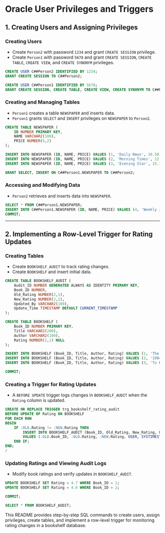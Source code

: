 # Oracle User Privileges and Triggers

## 1. Creating Users and Assigning Privileges

### Creating Users
- Create `Person2` with password `1234` and grant `CREATE SESSION` privilege.
- Create `Person1` with password `5678` and grant `CREATE SESSION`, `CREATE TABLE`, `CREATE VIEW`, and `CREATE SYNONYM` privileges.

```sql
CREATE USER C##Person2 IDENTIFIED BY 1234;
GRANT CREATE SESSION TO C##Person2;

CREATE USER C##Person1 IDENTIFIED BY 5678;
GRANT CREATE SESSION, CREATE TABLE, CREATE VIEW, CREATE SYNONYM TO C##Person1;
```

### Creating and Managing Tables
- `Person1` creates a table `NEWSPAPER` and inserts data.
- `Person1` grants `SELECT` and `INSERT` privileges on `NEWSPAPER` to `Person2`.

```sql
CREATE TABLE NEWSPAPER (
    ID NUMBER PRIMARY KEY,
    NAME VARCHAR2(100),
    PRICE NUMBER(5,2)
);

INSERT INTO NEWSPAPER (ID, NAME, PRICE) VALUES (1, 'Daily News', 10.50);
INSERT INTO NEWSPAPER (ID, NAME, PRICE) VALUES (2, 'Morning Times', 12.00);
INSERT INTO NEWSPAPER (ID, NAME, PRICE) VALUES (3, 'Evening Star', 15.75);

GRANT SELECT, INSERT ON C##Person1.NEWSPAPER TO C##Person2;
```

### Accessing and Modifying Data
- `Person2` retrieves and inserts data into `NEWSPAPER`.

```sql
SELECT * FROM C##Person1.NEWSPAPER;
INSERT INTO C##Person1.NEWSPAPER (ID, NAME, PRICE) VALUES (4, 'Weekly Journal', 20.00);
COMMIT;
```

---

## 2. Implementing a Row-Level Trigger for Rating Updates

### Creating Tables
- Create `BOOKSHELF_AUDIT` to track rating changes.
- Create `BOOKSHELF` and insert initial data.

```sql
CREATE TABLE BOOKSHELF_AUDIT (
    Audit_ID NUMBER GENERATED ALWAYS AS IDENTITY PRIMARY KEY,
    Book_ID NUMBER,
    Old_Rating NUMBER(2,1),
    New_Rating NUMBER(2,1),
    Updated_By VARCHAR2(100),
    Update_Time TIMESTAMP DEFAULT CURRENT_TIMESTAMP
);

CREATE TABLE BOOKSHELF (
    Book_ID NUMBER PRIMARY KEY,
    Title VARCHAR2(200),
    Author VARCHAR2(100),
    Rating NUMBER(2,1) NULL
);

INSERT INTO BOOKSHELF (Book_ID, Title, Author, Rating) VALUES (1, 'The Alchemist', 'Paulo Coelho', 4.5);
INSERT INTO BOOKSHELF (Book_ID, Title, Author, Rating) VALUES (2, '1984', 'George Orwell', 4.8);
INSERT INTO BOOKSHELF (Book_ID, Title, Author, Rating) VALUES (3, 'To Kill a Mockingbird', 'Harper Lee', 4.9);

COMMIT;
```

### Creating a Trigger for Rating Updates
- A `BEFORE UPDATE` trigger logs changes in `BOOKSHELF_AUDIT` when the `Rating` column is updated.

```sql
CREATE OR REPLACE TRIGGER trg_bookshelf_rating_audit
BEFORE UPDATE OF Rating ON BOOKSHELF
FOR EACH ROW
BEGIN
    IF :OLD.Rating != :NEW.Rating THEN
        INSERT INTO BOOKSHELF_AUDIT (Book_ID, Old_Rating, New_Rating, Updated_By, Update_Time)
        VALUES (:OLD.Book_ID, :OLD.Rating, :NEW.Rating, USER, SYSTIMESTAMP);
    END IF;
END;
/
```

### Updating Ratings and Viewing Audit Logs
- Modify book ratings and verify updates in `BOOKSHELF_AUDIT`.

```sql
UPDATE BOOKSHELF SET Rating = 4.7 WHERE Book_ID = 1;
UPDATE BOOKSHELF SET Rating = 4.6 WHERE Book_ID = 2;

COMMIT;

SELECT * FROM BOOKSHELF_AUDIT;
```

This README provides step-by-step SQL commands to create users, assign privileges, create tables, and implement a row-level trigger for monitoring rating changes in a bookshelf database.

